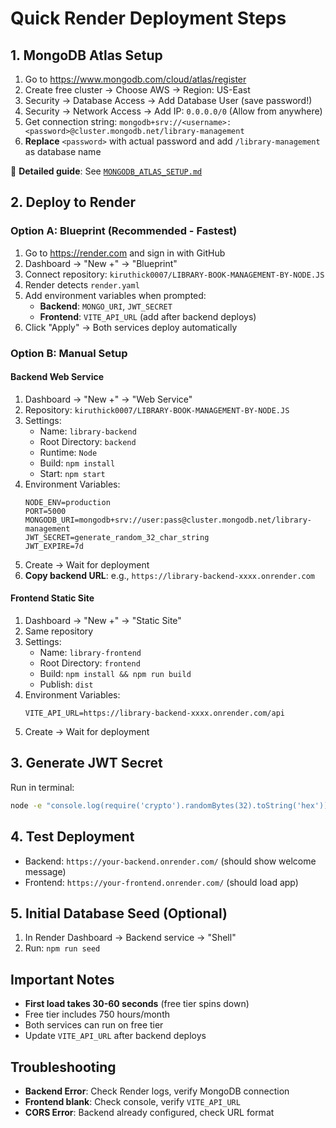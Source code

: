 # Quick Render Deployment Steps

## 1. MongoDB Atlas Setup
1. Go to https://www.mongodb.com/cloud/atlas/register
2. Create free cluster → Choose AWS → Region: US-East
3. Security → Database Access → Add Database User (save password!)
4. Security → Network Access → Add IP: `0.0.0.0/0` (Allow from anywhere)
5. Get connection string: `mongodb+srv://<username>:<password>@cluster.mongodb.net/library-management`
6. **Replace** `<password>` with actual password and add `/library-management` as database name

📖 **Detailed guide**: See [`MONGODB_ATLAS_SETUP.md`](MONGODB_ATLAS_SETUP.md)

## 2. Deploy to Render

### Option A: Blueprint (Recommended - Fastest)
1. Go to https://render.com and sign in with GitHub
2. Dashboard → "New +" → "Blueprint"
3. Connect repository: `kiruthick0007/LIBRARY-BOOK-MANAGEMENT-BY-NODE.JS`
4. Render detects `render.yaml`
5. Add environment variables when prompted:
   - **Backend**: `MONGO_URI`, `JWT_SECRET`
   - **Frontend**: `VITE_API_URL` (add after backend deploys)
6. Click "Apply" → Both services deploy automatically

### Option B: Manual Setup

#### Backend Web Service
1. Dashboard → "New +" → "Web Service"
2. Repository: `kiruthick0007/LIBRARY-BOOK-MANAGEMENT-BY-NODE.JS`
3. Settings:
   - Name: `library-backend`
   - Root Directory: `backend`
   - Runtime: `Node`
   - Build: `npm install`
   - Start: `npm start`
4. Environment Variables:
   ```
   NODE_ENV=production
   PORT=5000
   MONGODB_URI=mongodb+srv://user:pass@cluster.mongodb.net/library-management
   JWT_SECRET=generate_random_32_char_string
   JWT_EXPIRE=7d
   ```
5. Create → Wait for deployment
6. **Copy backend URL**: e.g., `https://library-backend-xxxx.onrender.com`

#### Frontend Static Site
1. Dashboard → "New +" → "Static Site"
2. Same repository
3. Settings:
   - Name: `library-frontend`
   - Root Directory: `frontend`
   - Build: `npm install && npm run build`
   - Publish: `dist`
4. Environment Variables:
   ```
   VITE_API_URL=https://library-backend-xxxx.onrender.com/api
   ```
5. Create → Wait for deployment

## 3. Generate JWT Secret
Run in terminal:
```bash
node -e "console.log(require('crypto').randomBytes(32).toString('hex'))"
```

## 4. Test Deployment
- Backend: `https://your-backend.onrender.com/` (should show welcome message)
- Frontend: `https://your-frontend.onrender.com/` (should load app)

## 5. Initial Database Seed (Optional)
1. In Render Dashboard → Backend service → "Shell"
2. Run: `npm run seed`

## Important Notes
- **First load takes 30-60 seconds** (free tier spins down)
- Free tier includes 750 hours/month
- Both services can run on free tier
- Update `VITE_API_URL` after backend deploys

## Troubleshooting
- **Backend Error**: Check Render logs, verify MongoDB connection
- **Frontend blank**: Check console, verify `VITE_API_URL`
- **CORS Error**: Backend already configured, check URL format
